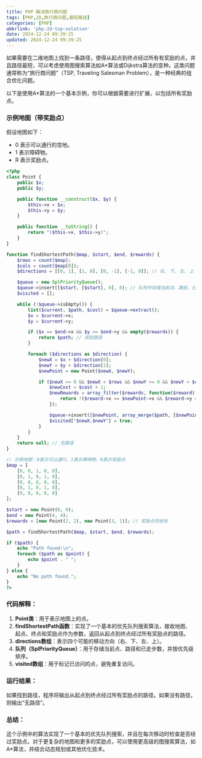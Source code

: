 ```yaml
---
title: PHP 解决旅行商问题
tags: [PHP,2D,旅行商问题,最短路径]
categories: [PHP]
abbrlink: 'php-2d-tsp-solution'
date: 2024-12-24 09:39:25
updated: 2024-12-24 09:39:25
---
```


如果需要在二维地图上找到一条路径，使得从起点到终点经过所有有奖励的点，并且路径最短，可以考虑使用图搜索算法如A*算法或Dijkstra算法的变种。这类问题通常称为“旅行商问题”（TSP, Traveling Salesman Problem），是一种经典的组合优化问题。

以下是使用A*算法的一个基本示例，你可以根据需要进行扩展，以包括所有奖励点。

### 示例地图（带奖励点）
假设地图如下：
- 0 表示可以通行的空地。
- 1 表示障碍物。
- R 表示奖励点。

```php
<?php
class Point {
    public $x;
    public $y;

    public function __construct($x, $y) {
        $this->x = $x;
        $this->y = $y;
    }

    public function __toString() {
        return "($this->x, $this->y)";
    }
}

function findShortestPath($map, $start, $end, $rewards) {
    $rows = count($map);
    $cols = count($map[0]);
    $directions = [[0, 1], [1, 0], [0, -1], [-1, 0]]; // 右, 下, 左, 上

    $queue = new SplPriorityQueue();
    $queue->insert([$start, [$start], 0], 0); // 队列中存储当前点、路径、已走步数
    $visited = [];

    while (!$queue->isEmpty()) {
        list($current, $path, $cost) = $queue->extract();
        $x = $current->x;
        $y = $current->y;

        if ($x == $end->x && $y == $end->y && empty($rewards)) {
            return $path; // 找到路径
        }

        foreach ($directions as $direction) {
            $newX = $x + $direction[0];
            $newY = $y + $direction[1];
            $newPoint = new Point($newX, $newY);

            if ($newX >= 0 && $newX < $rows && $newY >= 0 && $newY < $cols && $map[$newX][$newY] != 1 && !isset($visited["$newX,$newY"])) {
                $newCost = $cost + 1;
                $newRewards = array_filter($rewards, function($reward) use ($newPoint) {
                    return !($reward->x == $newPoint->x && $reward->y == $newPoint->y);
                });

                $queue->insert([$newPoint, array_merge($path, [$newPoint]), $newCost], -$newCost);
                $visited["$newX,$newY"] = true;
            }
        }
    }
    return null; // 无路径
}

// 示例地图：0表示可以通行，1表示障碍物，R表示奖励点
$map = [
    [0, 0, 1, 0, 0],
    [0, 1, 0, 1, 0],
    [0, 0, 0, 0, 0],
    [0, 1, 0, 1, 0],
    [0, 0, 0, 0, 0]
];

$start = new Point(0, 0);
$end = new Point(4, 4);
$rewards = [new Point(2, 2), new Point(3, 1)]; // 奖励点的坐标

$path = findShortestPath($map, $start, $end, $rewards);

if ($path) {
    echo "Path found:\n";
    foreach ($path as $point) {
        echo $point . " ";
    }
} else {
    echo "No path found.";
}
?>
```

### 代码解释：
1. **Point类**：用于表示地图上的点。
2. **findShortestPath函数**：实现了一个基本的优先队列搜索算法，接收地图、起点、终点和奖励点作为参数，返回从起点到终点经过所有奖励点的路径。
3. **directions数组**：表示四个可能的移动方向（右、下、左、上）。
4. **队列（SplPriorityQueue）**：用于存储当前点、路径和已走步数，并按优先级排序。
5. **visited数组**：用于标记已访问的点，避免重复访问。

### 运行结果：
如果找到路径，程序将输出从起点到终点经过所有奖励点的路径。如果没有路径，则输出“无路径”。

### 总结：
这个示例中的算法实现了一个基本的优先队列搜索，并且在每次移动时检查是否经过奖励点。对于更复杂的地图和更多的奖励点，可以使用更高级的图搜索算法，如A*算法，并结合动态规划或其他优化技术。